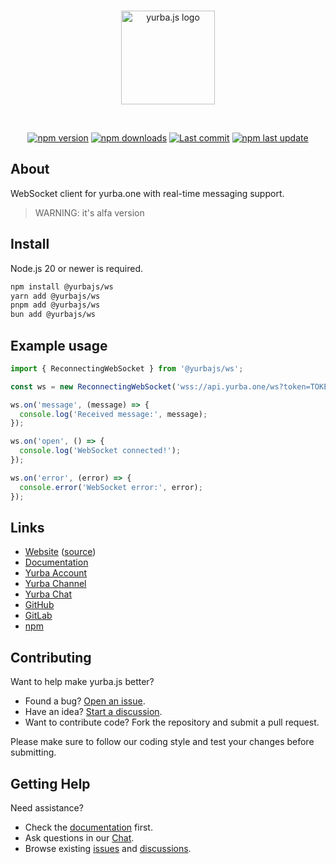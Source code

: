 <div align="center">
  <br />
  <p>
    <a href="https://yurba.js.org"><img src="https://cdn.yurba.one/photos/1423.jpg" width="150" alt="yurba.js logo" /></a>
  </p>
  <br />
  <p>
    <a href="https://www.npmjs.com/package/@yurbajs/ws"><img src="https://img.shields.io/npm/v/@yurbajs/ws.svg?maxAge=3600" alt="npm version" /></a>
    <a href="https://www.npmjs.com/package/@yurbajs/ws"><img src="https://img.shields.io/npm/dt/@yurbajs/ws.svg?maxAge=3600" alt="npm downloads" /></a>
    <a href="https://github.com/rastgame/yurba.js/commits/main"><img src="https://img.shields.io/github/last-commit/rastgame/yurba.js.svg?logo=github&logoColor=ffffff" alt="Last commit" /></a>
    <a href="https://www.npmjs.com/package/@yurbajs/ws"><img src="https://img.shields.io/npm/last-update/@yurbajs/ws" alt="npm last update"></a>
  </p>
</div>

## About
WebSocket client for yurba.one with real-time messaging support.

> WARNING: it's alfa version 

## Install
Node.js 20 or newer is required.

```sh
npm install @yurbajs/ws
yarn add @yurbajs/ws
pnpm add @yurbajs/ws
bun add @yurbajs/ws
```

## Example usage

```js
import { ReconnectingWebSocket } from '@yurbajs/ws';

const ws = new ReconnectingWebSocket('wss://api.yurba.one/ws?token=TOKEN');

ws.on('message', (message) => {
  console.log('Received message:', message);
});

ws.on('open', () => {
  console.log('WebSocket connected!');
});

ws.on('error', (error) => {
  console.error('WebSocket error:', error);
});
```

## Links

* [Website][website] ([source][website-source])
* [Documentation][documentation]
* [Yurba Account][yurba]
* [Yurba Channel][yurba-channel]
* [Yurba Chat][yurba-chat]
* [GitHub][source]
* [GitLab][gitlab]
* [npm][npm]

## Contributing

Want to help make yurba.js better?

* Found a bug? [Open an issue](https://github.com/RastGame/Yurba.js/issues/new).
* Have an idea? [Start a discussion](https://github.com/RastGame/Yurba.js/discussions).
* Want to contribute code? Fork the repository and submit a pull request.

Please make sure to follow our coding style and test your changes before submitting.

## Getting Help

Need assistance?

* Check the [documentation][documentation] first.
* Ask questions in our [Chat][yurba-chat].
* Browse existing [issues](https://github.com/RastGame/Yurba.js/issues) and [discussions](https://github.com/RastGame/Yurba.js/discussions).

[gitlab]: https://gitlab.com/RastGame/Yurba.js
[source]: https://github.com/RastGame/Yurba.js/tree/main/packages/ws
[website]: https://yurba.js.org
[website-source]: https://github.com/RastGame/Yurba.js
[documentation]: https://yurba.js.org/docs
[yurba]: https://me.yurba.one/yurbajs
[yurba-channel]: https://me.yurba.one/yjs
[yurba-chat]: https://me.yurba.one/yurba.js
[npm]: https://www.npmjs.com/package/@yurbajs/ws